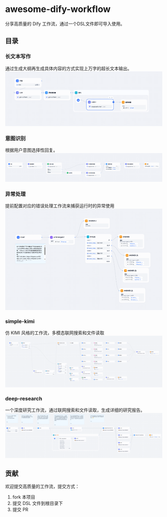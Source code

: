 # awesome-dify-workflow

分享高质量的 Dify 工作流，通过一个DSL文件即可导入使用。

## 目录

### 长文本写作

通过生成大纲再生成具体内容的方式实现上万字的超长文本输出。
![长文本写作流程](/imgs/long-form-writing.png)

### 意图识别

根据用户意图选择性回复。
![意图识别流程](/imgs/intent-recognition.png)

### 异常处理

提前配置对应的错误处理工作流来捕获运行时的异常使用
![异常处理流程](/imgs/error-handling.png)

### simple-kimi

仿 KIMI 风格的工作流，多模态联网搜索和文件读取
![simple-kimi流程](/imgs/simple-kimi.png)

### deep-research

一个深度研究工作流，通过联网搜索和文件读取，生成详细的研究报告。
![deep-research流程](/imgs/deep-research.png)

## 贡献

欢迎提交高质量的工作流，提交方式：

1. fork 本项目
2. 提交 DSL 文件到根目录下
3. 提交 PR

